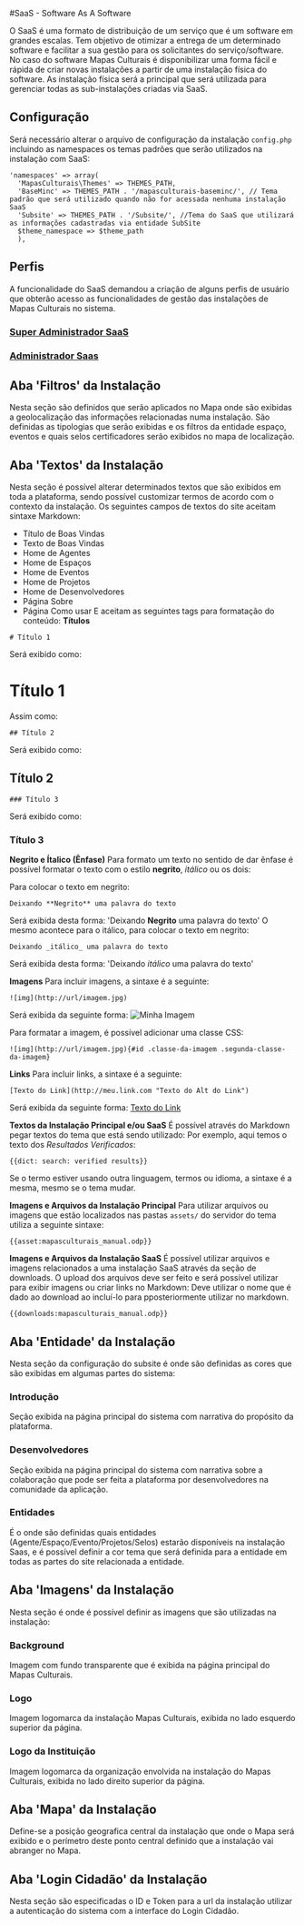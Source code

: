 #SaaS - Software As A Software

O SaaS é uma formato de distribuição de um serviço que é um software em grandes escalas.
Tem objetivo de otimizar a entrega de um determinado software e facilitar a sua gestão para os solicitantes do serviço/software.
No caso do software Mapas Culturais é disponibilizar uma forma fácil e rápida de criar novas instalações a partir de uma instalação física do software.
As instalação física será a principal que será utilizada para gerenciar todas as sub-instalações criadas via SaaS.

## Configuração
Será necessário alterar o arquivo de configuração da instalação ```config.php``` incluindo as namespaces os temas padrões que serão utilizados na instalação com SaaS:
```
'namespaces' => array(
  'MapasCulturais\Themes' => THEMES_PATH,
  'BaseMinc' => THEMES_PATH . '/mapasculturais-baseminc/', // Tema padrão que será utilizado quando não for acessada nenhuma instalação SaaS
  'Subsite' => THEMES_PATH . '/Subsite/', //Tema do SaaS que utilizará as informações cadastradas via entidade SubSite
  $theme_namespace => $theme_path
  ),
```

## Perfis
A funcionalidade do SaaS demandou a criação de alguns perfis de usuário que obterão acesso as funcionalidades de gestão das instalações de Mapas Culturais no sistema.

### [Super Administrador SaaS](https://github.com/hacklabr/mapasculturais/blob/devel-SaaS/documentation/docs/mc_user_profiles.md#saas-super-administrador)

### [Administrador Saas](https://github.com/hacklabr/mapasculturais/blob/devel-SaaS/documentation/docs/mc_user_profiles.md#saas-administrador)

## Aba 'Filtros' da Instalação
Nesta seção são definidos que serão aplicados no Mapa onde são exibidas a geolocalização das informações relacionadas numa instalação. São definidas as tipologias que serão exibidas e os filtros da entidade espaço, eventos e quais selos certificadores serão exibidos no mapa de localização.

## Aba 'Textos' da Instalação
Nesta seção é possível alterar determinados textos que são exibidos em toda a plataforma, sendo possível customizar termos de acordo com o contexto da instalação.
Os seguintes campos de textos do site aceitam sintaxe Markdown:
* Título de Boas Vindas
* Texto de Boas Vindas
* Home de Agentes
* Home de Espaços
* Home de Eventos
* Home de Projetos
* Home de Desenvolvedores
* Página Sobre
* Página Como usar
E aceitam as seguintes tags para formatação do conteúdo:
**Títulos**

```
# Título 1
```
Será exibido como:
# Título 1

Assim como:
```
## Título 2
```
Será exibido como:
## Título 2

```
### Título 3
```
Será exibido como:
### Título 3

**Negrito e Ítalico (Ênfase)**
Para formato um texto no sentido de dar ênfase é possível formatar o texto com o estilo **negrito**, _itálico_ ou os dois:

Para colocar o texto em negrito:
```
Deixando **Negrito** uma palavra do texto
```
Será exibida desta forma:
'Deixando **Negrito** uma palavra do texto'
O mesmo acontece para o itálico, para colocar o texto em negrito:
```
Deixando _itálico_ uma palavra do texto
```
Será exibida desta forma:
'Deixando _itálico_ uma palavra do texto'

**Imagens**
Para incluir imagens, a sintaxe é a seguinte:
```
![img](http://url/imagem.jpg)
```
Será exibida da seguinte forma:
![Minha Imagem](https://raw.githubusercontent.com/hacklabr/mapasculturais/master/src/protected/application/themes/BaseV1/assets/img/agrupador-agente.png)

Para formatar a imagem, é possível adicionar uma classe CSS:
```
![img](http://url/imagem.jpg){#id .classe-da-imagem .segunda-classe-da-imagem}
```

**Links**
Para incluir links, a sintaxe é a seguinte:
```
[Texto do Link](http://meu.link.com "Texto do Alt do Link")
```
Será exibida da seguinte forma:
[Texto do Link](http://meu.link.com "Texto do Alt do Link")

**Textos da Instalação Principal e/ou SaaS**
É possível através do Markdown pegar textos do tema que está sendo utilizado:
Por exemplo, aqui temos o texto dos _Resultados Verificados_:
```
{{dict: search: verified results}}
```
Se o termo estiver usando outra linguagem, termos ou idioma, a sintaxe é a mesma, mesmo se o tema mudar.

**Imagens e Arquivos da Instalação Principal**
Para utilizar arquivos ou imagens que estão localizados nas pastas `assets/` do servidor do tema utiliza a seguinte sintaxe:
```
{{asset:mapasculturais_manual.odp}}
```

**Imagens e Arquivos da Instalação SaaS**
É possível utilizar arquivos e imagens relacionados a uma instalação SaaS através da seção de downloads. O upload dos arquivos deve ser feito e será possível utilizar para exibir imagens ou criar links no Markdown:
Deve utilizar o nome que é dado ao download ao incluí-lo para pposteriormente utilizar no markdown.
```
{{downloads:mapasculturais_manual.odp}}
```


## Aba 'Entidade' da Instalação
Nesta seção da configuração do subsite é onde são definidas as cores que são exibidas em algumas partes do sistema:
### Introdução
Seção exibida na página principal do sistema com narrativa do propósito da plataforma.
### Desenvolvedores
Seção exibida na página principal do sistema com narrativa sobre a colaboração que pode ser feita a plataforma por desenvolvedores na comunidade da aplicação.
### Entidades
É o onde são definidas quais entidades (Agente/Espaço/Evento/Projetos/Selos) estarão disponíveis na instalação Saas, e é possível definir a cor tema que será definida para a entidade em todas as partes do site relacionada a entidade.

## Aba 'Imagens' da Instalação
Nesta seção é onde é possível definir as imagens que são utilizadas na instalação:
### Background
Imagem com fundo transparente que é exibida na página principal do Mapas Culturais.
### Logo
Imagem logomarca da instalação Mapas Culturais, exibida no lado esquerdo superior da página.
### Logo da Instituição
Imagem logomarca da organização envolvida na instalação do Mapas Culturais, exibida no lado direito superior da página.


## Aba 'Mapa' da Instalação
Define-se a posição geografica central da instalação que onde o Mapa será exibido e o perímetro deste ponto central definido que a instalação vai abranger no Mapa.

## Aba 'Login Cidadão' da Instalação
Nesta seção são especificadas o ID e Token para a url da instalação utilizar a autenticação do sistema com a interface do Login Cidadão.
